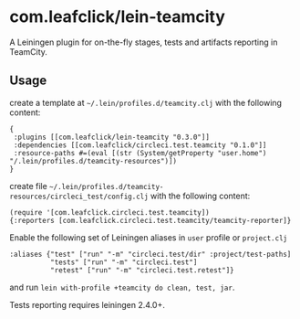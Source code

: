 # com.leafclick/lein-teamcity

A Leiningen plugin for on-the-fly stages, tests and artifacts
reporting in TeamCity.

## Usage

create a template at `~/.lein/profiles.d/teamcity.clj` with the
following content:

    {
     :plugins [[com.leafclick/lein-teamcity "0.3.0"]]
     :dependencies [[com.leafclick/circleci.test.teamcity "0.1.0"]]
     :resource-paths #=(eval [(str (System/getProperty "user.home") "/.lein/profiles.d/teamcity-resources")])
    }

create file `~/.lein/profiles.d/teamcity-resources/circleci_test/config.clj` with the following content:

    (require '[com.leafclick.circleci.test.teamcity])
    {:reporters [com.leafclick.circleci.test.teamcity/teamcity-reporter]}

Enable the following set of Leiningen aliases in `user` profile or `project.clj`

    :aliases {"test" ["run" "-m" "circleci.test/dir" :project/test-paths]
              "tests" ["run" "-m" "circleci.test"]
              "retest" ["run" "-m" "circleci.test.retest"]}

and run `lein with-profile +teamcity do clean, test, jar`.

Tests reporting requires leiningen 2.4.0+.